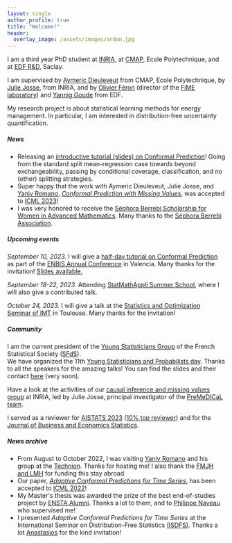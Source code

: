 ```yaml
---
layout: single
author_profile: true
title: "Welcome!"
header:
  overlay_image: /assets/images/ardon.jpg
---
```


I am a third year PhD student at [INRIA](https://www.inria.fr/en), at [CMAP](https://portail.polytechnique.edu/cmap/en), Ecole Polytechnique, and at [EDF R&D](https://www.edf.fr/en/the-edf-group/who-we-are/activities/research-and-development), Saclay.

I am supervised by [Aymeric Dieuleveut](http://www.cmap.polytechnique.fr/~aymeric.dieuleveut/) from CMAP, Ecole Polytechnique, by [Julie Josse](http://juliejosse.com/), from INRIA, and by [Olivier Féron](https://www.fime-lab.org/en/feron-olivier/) (director of the [FiME laboratory](https://www.fime-lab.org/en/home/)) and [Yannig Goude](https://www.imo.universite-paris-saclay.fr/~goude/about.html) from EDF.

My research project is about statistical learning methods for energy management. In particular, I am interested in distribution-free uncertainty quantification.

##### News

- Releasing an [introductive tutorial (slides) on Conformal Prediction](https://conformalpredictionintro.github.io/)! Going from the standard split mean-regression case towards beyond exchangeability, passing by conditional coverage, classification, and no (other) splitting strategies.
- Super happy that the work with Aymeric Dieuleveut, Julie Josse, and [Yaniv Romano](https://sites.google.com/view/yaniv-romano/), [*Conformal Prediction with Missing Values*](https://arxiv.org/abs/2306.02732), was accepted to [ICML 2023](https://icml.cc/Conferences/2023/)!  
- I was very honored to receive the [Séphora Berrebi Scholarship for Women in Advanced Mathematics](https://www.sephoraberrebi.ai/). Many thanks to the [Séphora Berrebi Association](https://www.sephoraberrebi.org/).

##### Upcoming events

*September 10, 2023.* I will give a [half-day tutorial on Conformal Prediction](https://conferences.enbis.org/event/41/) as part of the [ENBIS Annual Conference](https://conferences.enbis.org/event/32/overview) in Valencia. Many thanks for the invitation! [Slides available.](http://mzaffran.github.io/assets/files/Talks/Tuto_CP_ENBIS_ECAS.pdf)

*September 18-22, 2023.* Attending [StatMathAppli Summer School](https://statmathappli.mathnum.inrae.fr/), where I will also give a contributed talk.

*October 24, 2023.* I will give a talk at the [Statistics and Optimization Seminar of IMT](https://indico.math.cnrs.fr/category/474/) in Toulouse. Many thanks for the invitation!

##### Community

I am the current president of the [Young Statisticians Group](https://www.sfds.asso.fr/en/jeunes_statisticiens/468-les_jeunes_statisticiens/) of the French Statistical Society ([SFdS](https://www.sfds.asso.fr/)).  
We have organized the 11th [Young Statisticians and Probabilists day](https://www.sfds.asso.fr/en/jeunes_statisticiens/manifestations/journees_ysp/564-accueil_ysp/). Thanks to all the speakers for the amazing talks! You can find the slides and their contact [here](https://www.sfds.asso.fr/fr/jeunes_statisticiens/manifestations/journees_ysp/564-accueil_ysp/) (very soon).

Have a look at the activities of our [causal inference and missing values group](https://misscausal.gitlabpages.inria.fr/misscausal.gitlab.io/index.html) at INRIA, led by Julie Josse, principal investigator of the [PreMeDICaL team](https://team.inria.fr/premedical/).

I served as a reviewer for [AISTATS 2023](https://www.google.com/search?client=firefox-b-d&q=aistats+2023) ([10% top reviewer](http://aistats.org/aistats2023/reviewers.html)) and for the [Journal of Business and Economics Statistics](https://www.tandfonline.com/journals/ubes20).

##### News archive

- From August to October 2022, I was visiting [Yaniv Romano](https://sites.google.com/view/yaniv-romano/) and his group at the [Technion](https://www.technion.ac.il/en/home-2/). Thanks for hosting me! I also thank the [FMJH and LMH](https://www.fondation-hadamard.fr/en/fmjh-supports/research/junior-scientific-visibility/) for funding this stay abroad.
- Our paper, [*Adaptive Conformal Predictions for Time Series*](https://arxiv.org/abs/2202.07282), has been accepted to [ICML 2022](https://icml.cc/Conferences/2022/)!
- My Master's thesis was awarded the prize of the best end-of-studies project by [ENSTA Alumni](https://www.ensta.org/fr/). Thanks a lot to them, and to [Philippe Naveau](https://www.lsce.ipsl.fr/Phocea/Pisp/visu.php?id=44&uid=naveau) who supervised me!
- I presented *Adaptive Conformal Predictions for Time Series* at the International Seminar on Distribution-Free Statistics [(ISDFS)](https://sites.google.com/view/isdfs/home). Thanks a lot [Anastasios](https://people.eecs.berkeley.edu/~angelopoulos/) for the kind invitation!
